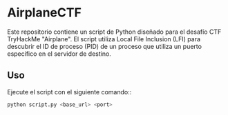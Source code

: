 # AirplaneCTF

Este repositorio contiene un script de Python diseñado para el desafío CTF TryHackMe "Airplane". El script utiliza Local File Inclusion (LFI) para descubrir el ID de proceso (PID) de un proceso que utiliza un puerto específico en el servidor de destino.


## Uso


Ejecute el script con el siguiente comando::

```sh
python script.py <base_url> <port>
